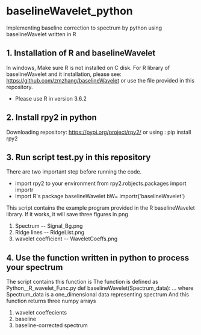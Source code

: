 # baselineWavelet_python
Implementing baseline correction to spectrum by python using baselineWavelet written in R
## 1. Installation of R and baselineWavelet
In windows, Make sure R is not installed on C disk.
For R library of baselineWavelet and it installation, please see: https://github.com/zmzhang/baselineWavelet
or use the file provided in this repository.
* Please use R in version 3.6.2
## 2. Install rpy2 in python
Downloading repository: https://pypi.org/project/rpy2/
or using : pip install rpy2
## 3. Run script test.py in this repository
There are two important step before running the code.
* import rpy2 to your environment
from rpy2.robjects.packages import importr
* import R's package baselineWavelet
bW= importr('baselineWavelet')

This script contains the example program provided in the R baselineWavelet library.
If it works, it will save three figures in png 
1. Spectrum             --  Signal_Bg.png
2. Ridge lines          --  RidgeList.png
3. wavelet coefficient  --  WaveletCoeffs.png
## 4. Use the function written in python to process your spectrum
The script contains this function is 
The function is defined as Python__R_wavelet_Func.py
def baselineWavelet(Spectrum_data):
...
where Spectrum_data is a one_dimensional data representing spectrum
And this function returns three numpy arrays
1. wavelet coeffecients
2. baseline
3. baseline-corrected spectrum


